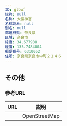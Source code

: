 ```yaml
---
ID: glbwf
総称: null
名称: 大倭神宮
名称読み: null
別名: null
都道府県: 奈良県
区域: 奈良市
緯度: 34.677988
経度: 135.7484004
郵便番号: 6310052
住所: 奈良県奈良市中町２１４６
---
```


## その他

### 参考URL

| URL | 説明          |
| --- | ------------- |
|     | OpenStreetMap |
